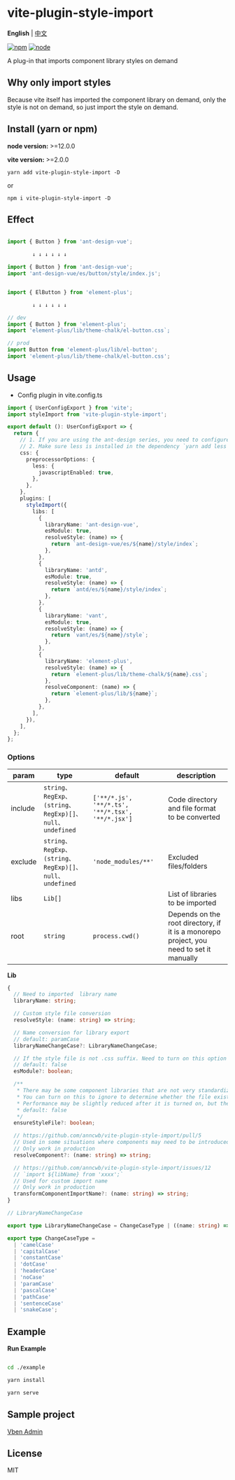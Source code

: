 # vite-plugin-style-import

**English** | [中文](./README.zh_CN.md)

[![npm][npm-img]][npm-url] [![node][node-img]][node-url]

A plug-in that imports component library styles on demand

## Why only import styles

Because vite itself has imported the component library on demand, only the style is not on demand, so just import the style on demand.

## Install (yarn or npm)

**node version:** >=12.0.0

**vite version:** >=2.0.0

```
yarn add vite-plugin-style-import -D
```

or

```
npm i vite-plugin-style-import -D
```

## Effect

```ts

import { Button } from 'ant-design-vue';

        ↓ ↓ ↓ ↓ ↓ ↓

import { Button } from 'ant-design-vue';
import 'ant-design-vue/es/button/style/index.js';

```

```ts

import { ElButton } from 'element-plus';

        ↓ ↓ ↓ ↓ ↓ ↓

// dev
import { Button } from 'element-plus';
import 'element-plus/lib/theme-chalk/el-button.css`;

// prod
import Button from 'element-plus/lib/el-button';
import 'element-plus/lib/theme-chalk/el-button.css';

```

## Usage

- Config plugin in vite.config.ts

```ts
import { UserConfigExport } from 'vite';
import styleImport from 'vite-plugin-style-import';

export default (): UserConfigExport => {
  return {
    // 1. If you are using the ant-design series, you need to configure this
    // 2. Make sure less is installed in the dependency `yarn add less -D`
    css: {
      preprocessorOptions: {
        less: {
          javascriptEnabled: true,
        },
      },
    },
    plugins: [
      styleImport({
        libs: [
          {
            libraryName: 'ant-design-vue',
            esModule: true,
            resolveStyle: (name) => {
              return `ant-design-vue/es/${name}/style/index`;
            },
          },
          {
            libraryName: 'antd',
            esModule: true,
            resolveStyle: (name) => {
              return `antd/es/${name}/style/index`;
            },
          },
          {
            libraryName: 'vant',
            esModule: true,
            resolveStyle: (name) => {
              return `vant/es/${name}/style`;
            },
          },
          {
            libraryName: 'element-plus',
            resolveStyle: (name) => {
              return `element-plus/lib/theme-chalk/${name}.css`;
            },
            resolveComponent: (name) => {
              return `element-plus/lib/${name}`;
            },
          },
        ],
      }),
    ],
  };
};
```

### Options

| param | type | default | description |
| --- | --- | --- | --- |
| include | `string、RegExp、(string、RegExp)[]、null、undefined` | `['**/*.js', '**/*.ts', '**/*.tsx', '**/*.jsx']` | Code directory and file format to be converted |
| exclude | `string、RegExp、(string、RegExp)[]、null、undefined` | `'node_modules/**'` | Excluded files/folders |
| libs | `Lib[]` |  | List of libraries to be imported |
| root | `string` | `process.cwd()` | Depends on the root directory, if it is a monorepo project, you need to set it manually |

**Lib**

```ts
{
  // Need to imported  library name
  libraryName: string;

  // Custom style file conversion
  resolveStyle: (name: string) => string;

  // Name conversion for library export
  // default: paramCase
  libraryNameChangeCase?: LibraryNameChangeCase;

  // If the style file is not .css suffix. Need to turn on this option
  // default: false
  esModule?: boolean;

  /**
   * There may be some component libraries that are not very standardized.
   * You can turn on this to ignore to determine whether the file exists. Prevent errors when importing non-existent css files.
   * Performance may be slightly reduced after it is turned on, but the impact is not significant
   * default: false
   */
  ensureStyleFile?: boolean;

  // https://github.com/anncwb/vite-plugin-style-import/pull/5
  // Used in some situations where components may need to be introduced on demand, not just to introduce styles.(Libraries that don't support Esm well)
  // Only work in production
  resolveComponent?: (name: string) => string;

  // https://github.com/anncwb/vite-plugin-style-import/issues/12
  // `import ${libName} from 'xxxx';`
  // Used for custom import name
  // Only work in production
  transformComponentImportName?: (name: string) => string;
}

// LibraryNameChangeCase

export type LibraryNameChangeCase = ChangeCaseType | ((name: string) => string);

export type ChangeCaseType =
  | 'camelCase'
  | 'capitalCase'
  | 'constantCase'
  | 'dotCase'
  | 'headerCase'
  | 'noCase'
  | 'paramCase'
  | 'pascalCase'
  | 'pathCase'
  | 'sentenceCase'
  | 'snakeCase';


```

## Example

**Run Example**

```bash

cd ./example

yarn install

yarn serve

```

## Sample project

[Vben Admin](https://github.com/anncwb/vue-vben-admin)

## License

MIT

[npm-img]: https://img.shields.io/npm/v/vite-plugin-style-import.svg
[npm-url]: https://npmjs.com/package/vite-plugin-style-import
[node-img]: https://img.shields.io/node/v/vite-plugin-style-import.svg
[node-url]: https://nodejs.org/en/about/releases/
